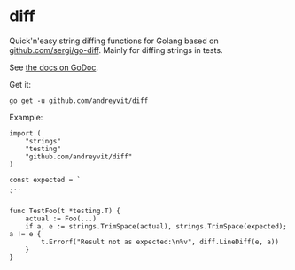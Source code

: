 # diff

Quick'n'easy string diffing functions for Golang based on [github.com/sergi/go-diff](https://github.com/sergi/go-diff). Mainly for diffing strings in tests.

See [the docs on GoDoc](https://godoc.org/github.com/andreyvit/diff).

Get it:

    go get -u github.com/andreyvit/diff

Example:

    import (
        "strings"
        "testing"
        "github.com/andreyvit/diff"
    )

    const expected = `
    ...
    `

    func TestFoo(t *testing.T) {
        actual := Foo(...)
        if a, e := strings.TrimSpace(actual), strings.TrimSpace(expected); a != e {
            t.Errorf("Result not as expected:\n%v", diff.LineDiff(e, a))
        }
    }
